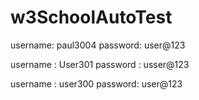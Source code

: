 # w3SchoolAutoTest


username: paul3004
password: user@123

username : User301
password : usser@123

username : user300
password: user@123
